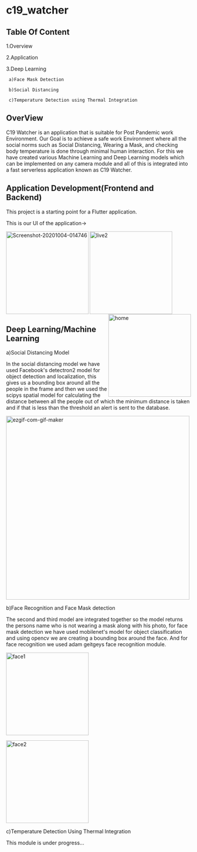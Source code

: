 # c19_watcher

## Table Of Content
 1.Overview
 
 2.Application 
 
 3.Deep Learning
 
     a)Face Mask Detection
     
     b)Social Distancing
     
     c)Temperature Detection using Thermal Integration
     
 
 
## OverView
C19 Watcher is an application that is suitable for Post Pandemic work Environment.
Our Goal is to achieve a safe work Environment where all the social norms such as Social Distancing, Wearing a Mask, and checking body temperature is done through minimal human interaction.
For this we have created various Machine Learning and Deep Learning models which can be implemented on any camera module and all of this is integrated into a fast serverless application known as C19 Watcher.


## Application Development(Frontend and Backend)

This project is a starting point for a Flutter application.

This is our UI of the application->

  <a href="https://ibb.co/bdbKtZ1"><img align="left" width="225px" src="https://i.ibb.co/s3WV7Gj/Screenshot-20201004-014746.jpg" alt="Screenshot-20201004-014746" border="0"></a> 
  <a href="https://ibb.co/Q8hJgSb"> <img align="   center" width="225px" src="https://i.ibb.co/1sB0gyv/live2.gif" alt="live2" border="0"></a>
  <a href="https://ibb.co/B69WC6t"><img align="right" width="225px" src="https://i.ibb.co/3Fn6CF7/home.jpg" alt="home" border="0"></a>
  
  
  
  

  
  
 ## Deep Learning/Machine Learning 
  a)Social Distancing Model
  
In the social distancing model we have used Facebook's detectron2 model for object detection and localization, this gives us a bounding box around all the people in the frame and then we used the scipys spatial model for calculating the distance between all the people out of which the minimum distance is taken and if that is less than the threshold an alert is sent to the database.


  
  <a href="https://imgbb.com/"><img width="500px" src="https://i.ibb.co/x6jzwR5/ezgif-com-gif-maker.gif" alt="ezgif-com-gif-maker" border="0"></a>
  
  
  
 b)Face Recognition and Face Mask detection
 
 The second and third model are integrated together so the model returns the persons name who is not wearing a mask along with his photo, for face mask detection we have used mobilenet's model for object classification and using opencv we are creating a bounding box around the face. And for face recognition we used adam geitgeys face recognition module.
  
  <a href="https://imgbb.com/"><img width="225px" src="https://i.ibb.co/sCZpZsk/face1.jpg" alt="face1" border="0"></a>
  
  <a href="https://imgbb.com/"><img width="225px" src="https://i.ibb.co/6sTsW3C/face2.jpg" alt="face2" border="0"></a>
  
  
  c)Temperature Detection Using Thermal Integration
  
   This module is under progress... 

  
  

